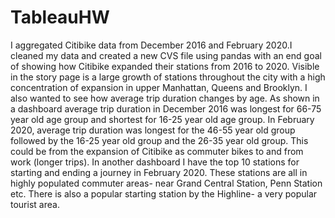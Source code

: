 # TableauHW


I aggregated Citibike data from December 2016 and February 2020.I cleaned my data and created a new CVS file using pandas with an end goal of showing how Citibike expanded their stations from 2016 to 2020. Visible in the story page is a large growth of stations throughout the city with a high concentration of expansion in upper Manhattan, Queens and Brooklyn. I also wanted to see how average trip duration changes by age. As shown in a dashboard average trip duration in December 2016 was longest for 66-75 year old age group and shortest for 16-25 year old age group. In February 2020, average trip duration was longest for the 46-55 year old group followed by the 16-25 year old group and the 26-35 year old group. This could be from the expansion of Citibike as commuter bikes to and from work (longer trips). In another dashboard I have the top 10 stations for starting and ending a journey in February 2020. These stations are all in highly populated commuter areas- near Grand Central Station, Penn Station etc. There is also a popular starting station by the Highline- a very popular tourist area.
